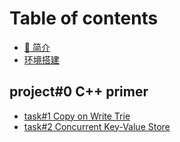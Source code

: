 # Table of contents

* [📣 简介](README.md)
* [环境搭建](huan-jing-da-jian.md)

## project#0 C++ primer

* [task#1 Copy on Write Trie](project-0-c++-primer/task-1-copy-on-write-trie.md)
* [task#2 Concurrent Key-Value Store](project-0-c++-primer/task-2-concurrent-key-value-store.md)

